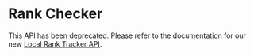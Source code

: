 # Rank Checker

<aside class="notice">
    This API has been deprecated. Please refer to the documentation for our new <a href="https://brightlocal.stoplight.io/docs/management-apis/zmd64hm2pgta3-local-rank-tracker">Local Rank Tracker API</a>.
</aside>
